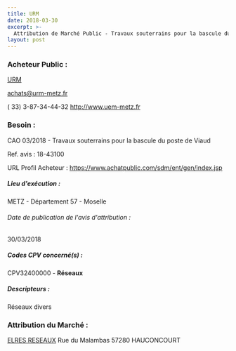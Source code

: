 ```yaml
---
title: URM
date: 2018-03-30
excerpt: >-
  Attribution de Marché Public - Travaux souterrains pour la bascule du poste de Viaud (PONCTUEL)
layout: post
---
```


### Acheteur Public : 
<a href="/acheteur-34/siren-497833418"> URM</a><br/>



achats@urm-metz.fr

( 33) 3-87-34-44-32
http://www.uem-metz.fr
### Besoin :

CAO 03/2018 - Travaux souterrains pour la bascule du poste de Viaud

Ref. avis : 18-43100

URL Profil Acheteur : https://www.achatpublic.com/sdm/ent/gen/index.jsp

##### Lieu d'exécution :

METZ - Département 57 - Moselle

###### Date de publication de l'avis d'attribution : 
30/03/2018

##### Codes CPV concerné(s) :
CPV32400000 - **Réseaux** <br/>

##### Descripteurs :
Réseaux divers <br/>

### Attribution du Marché :
<a href="/entreprise-264/siren-489950048"> ELRES RESEAUX</a>    Rue du Malambas 57280 HAUCONCOURT <br/>
